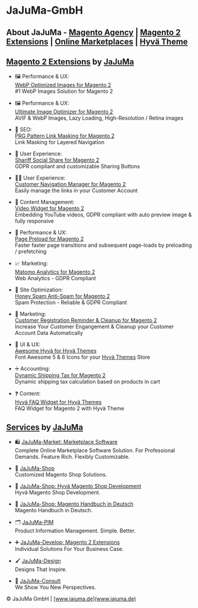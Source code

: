 # JaJuMa-GmbH
## About JaJuMa - [Magento Agency](https://www.jajuma.de/de) | [Magento 2 Extensions](https://www.jajuma.de/en/jajuma-develop/magento-extensions) | [Online Marketplaces](https://www.jajuma.de/en/jajuma-market) | [Hyvä Theme](https://www.jajuma.de/de/jajuma-shop/online-shop-mit-magento-2-und-hyva-themes)

## [Magento 2 Extensions](https://www.jajuma.de/en/jajuma-develop/magento-extensions) by [JaJuMa](https://www.jajuma.de/)


  * :framed_picture: Performance & UX:<br>[WebP Optimized Images for Magento 2](https://www.jajuma.de/en/jajuma-develop/extensions/webp-optimized-images-extension-for-magento-2#portfolio-content)<br>
  #1 WebP Images Solution for Magento 2
   
  * :framed_picture: Performance & UX:<br>[Ultimate Image Optimizer for Magento 2](https://www.jajuma.de/en/jajuma-develop/extensions/ultimate-image-optimizer-extension-for-magento-2)<br>
   AVIF & WebP Images, Lazy Loading, High-Resolution / Retina images
   
  * :see_no_evil: SEO:<br>[PRG Pattern Link Masking for Magento 2](https://www.jajuma.de/en/jajuma-develop/extensions/prg-pattern-link-masking-for-magento-2)<br>
  Link Masking for Layered Navigation
  
  * :cop: User Experience:<br>[Shariff Social Share for Magento 2](https://www.jajuma.de/en/jajuma-develop/extensions/shariff-social-share-buttons-extension-for-magento-2)<br>
  GDPR compliant and customizable Sharing Buttons
  
  * :ok_man: User Experience:<br>[Customer Navigation Manager for Magento 2](https://www.jajuma.de/en/jajuma-develop/extensions/customer-navigation-manager-extension-for-magento-2)<br>
  Easily manage the links in your Customer Account
  
  * :movie_camera: Content Management:<br>[Video Widget for Magento 2](https://www.jajuma.de/en/jajuma-develop/extensions/video-widget-gdpr-extension-for-magento-2)<br>
  Embedding YouTube videos, GDPR compliant with auto preview image & fully responsive
  
  * :rocket: Performance & UX:<br>[Page Preload for Magento 2](https://www.jajuma.de/en/jajuma-develop/extensions/page-preload-extension-for-magento-2)<br>
  Faster faster page transitions and subsequent page-loads by preloading / prefetching
  
  * :chart_with_upwards_trend: Marketing:<br>[Matomo Analytics for Magento 2](https://www.jajuma.de/en/jajuma-develop/extensions/honey-spam-anti-spam-extension-for-magento-2)<br>
  Web Analytics - GDPR Compliant

  * :honey_pot: Site Optimization:<br>[Honey Spam Anti-Spam for Magento 2](https://www.jajuma.de/en/jajuma-develop/extensions/honey-spam-anti-spam-extension-for-magento-2)<br>
  Spam Protection - Reliable & GDPR Compliant
  
  * :bell: Marketing:<br>[Customer Registration Reminder & Cleanup for Magento 2](https://www.jajuma.de/en/jajuma-develop/extensions/customer-registration-reminder-and-cleanup-extension-for-magento-2)<br>
  Increase Your Customer Engangement & Cleanup your Customer Account Data Automatically  

  * :triangular_flag_on_post: UI & UX:<br>[Awesome Hyvä for Hyvä Themes](https://www.jajuma.de/en/jajuma-develop/extensions/font-awesome-icons-for-hyva-themes-extension)<br>
  Font Awesome 5 & 6 Icons for your [Hyvä Themes](https://www.jajuma.de/de/jajuma-shop/online-shop-mit-magento-2-und-hyva-themes) Store  

  * :heavy_division_sign: Accounting:<br>[Dynamic Shipping Tax for Magento 2](https://www.jajuma.de/en/jajuma-develop/extensions/font-awesome-icons-for-hyva-themes-extension)<br>
  Dynamic shipping tax calculation based on products in cart    
  
  * :question: Content:<br>[Hyvä FAQ Widget for Hyvä Themes](https://www.jajuma.de/en/jajuma-develop/extensions/hyva-faq-widget-extension-for-hyva-themes)<br>
  FAQ Widget for Magento 2 with Hyvä Theme

## [Services](https://www.jajuma.de/en/jajuma/company-magento-ecommerce-agency-stuttgart) by [JaJuMa](https://www.jajuma.de/)

  * :shopping: [JaJuMa-Market: Marketplace Software](https://www.jajuma.de/en/jajuma-market)<br>
   Complete Online Marketplace Software Solution. For Professional Demands. Feature Rich. Flexibly Customizable.
   
  * :shopping_cart: [JaJuMa-Shop](https://www.jajuma.de/en/jajuma-shop)<br>
   Customized Magento Shop Solutions.

  * :rocket: [JaJuMa-Shop: Hyvä Magento Shop Development](https://www.jajuma.de/de/jajuma-shop/online-shop-mit-magento-2-und-hyva-themes)<br>
   Hyvä Magento Shop Development.
   
  * :orange_book: [JaJuMa-Shop: Magento Handbuch in Deutsch](https://www.jajuma.de/de/jajuma-shop/magento-2-handbuch/)<br>
   Magento Handbuch in Deutsch.
   
  * :card_index_dividers: [JaJuMa-PIM](https://www.jajuma.de/en/jajuma-pim)<br>
   Product Information Management. Simple. Better.

  * :heavy_plus_sign: [JaJuMa-Develop: Magento 2 Extensions](https://www.jajuma.de/en/jajuma-develop/magento-extensions)<br>
   Individual Solutions For Your Business Case.    
   
  * :paintbrush: [JaJuMa-Design](https://www.jajuma.de/en/jajuma-design)<br>
   Designs That Inspire.  
   
  * :necktie: [JaJuMa-Consult](https://www.jajuma.de/en/jajuma-consult)<br>
   We Show You New Perspectives.  

© JaJuMa GmbH | [www.jajuma.de](www.jajuma.de)
